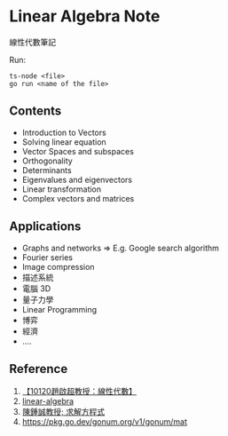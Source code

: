 # Linear Algebra Note

線性代數筆記

Run:

```
ts-node <file>
go run <name of the file>
```

## Contents

+ Introduction to Vectors
+ Solving linear equation
+ Vector Spaces and subspaces
+ Orthogonality
+ Determinants
+ Eigenvalues and eigenvectors
+ Linear transformation
+ Complex vectors and matrices

## Applications

+ Graphs and networks => E.g. Google search algorithm
+ Fourier series
+ Image compression
+ 描述系統
+ 電腦 3D
+ 量子力學
+ Linear Programming
+ 博弈
+ 經濟
+ ....

## Reference

1. [【10120趙啟超教授：線性代數】](https://www.youtube.com/playlist?list=PLS0SUwlYe8cwxscGGxCUqQ78_AMJHQJ5u)
2. [linear-algebra](https://github.com/guokaide/linear-algebra)
3. [陳鍾誠教授; 求解方程式](https://ccckmit.gitbooks.io/rlab/content/solveEquation.html)
4. https://pkg.go.dev/gonum.org/v1/gonum/mat
